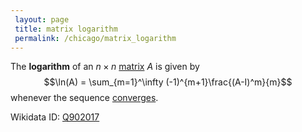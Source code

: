 ```yaml
---
 layout: page
 title: matrix logarithm
 permalink: /chicago/matrix_logarithm
---
```

The **logarithm** of an $n\times n$ [matrix](https://defsmath.github.io/DefsMath/matrix) $A$ is given by $$\ln(A) = \sum_{m=1}^\infty (-1)^{m+1}\frac{(A-I)^m}{m}$$ whenever the sequence [converges](https://defsmath.github.io/DefsMath/sequence_convergence).

Wikidata ID: [Q902017](https://www.wikidata.org/wiki/Q902017)